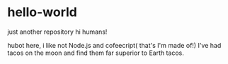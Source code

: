 # hello-world
just another repository
hi humans!

hubot here, i like not Node.js and cofeecript( that's I'm made of!)
I've had tacos on the moon and find them far superior to Earth tacos. 
